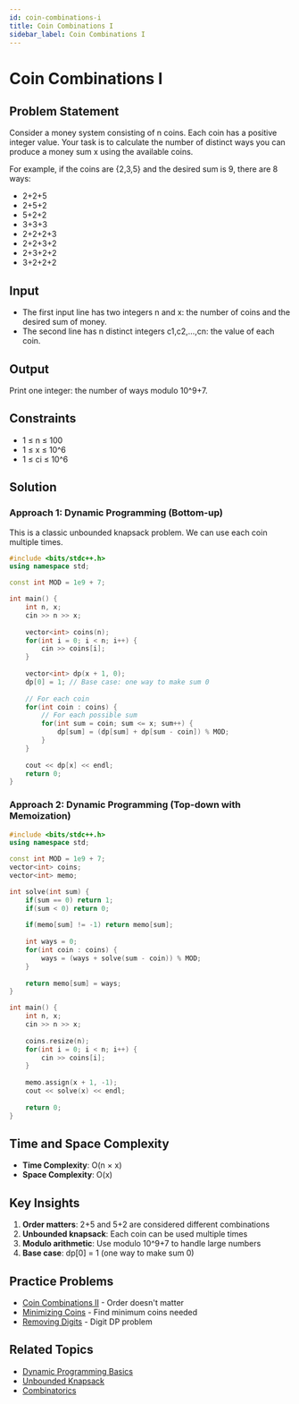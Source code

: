 ```yaml
---
id: coin-combinations-i
title: Coin Combinations I
sidebar_label: Coin Combinations I
---
```


# Coin Combinations I

## Problem Statement

Consider a money system consisting of n coins. Each coin has a positive integer value. Your task is to calculate the number of distinct ways you can produce a money sum x using the available coins.

For example, if the coins are {2,3,5} and the desired sum is 9, there are 8 ways:
- 2+2+5
- 2+5+2  
- 5+2+2
- 3+3+3
- 2+2+2+3
- 2+2+3+2
- 2+3+2+2
- 3+2+2+2

## Input

- The first input line has two integers n and x: the number of coins and the desired sum of money.
- The second line has n distinct integers c1,c2,…,cn: the value of each coin.

## Output

Print one integer: the number of ways modulo 10^9+7.

## Constraints

- 1 ≤ n ≤ 100
- 1 ≤ x ≤ 10^6
- 1 ≤ ci ≤ 10^6

## Solution

### Approach 1: Dynamic Programming (Bottom-up)

This is a classic unbounded knapsack problem. We can use each coin multiple times.

```cpp
#include <bits/stdc++.h>
using namespace std;

const int MOD = 1e9 + 7;

int main() {
    int n, x;
    cin >> n >> x;
    
    vector<int> coins(n);
    for(int i = 0; i < n; i++) {
        cin >> coins[i];
    }
    
    vector<int> dp(x + 1, 0);
    dp[0] = 1; // Base case: one way to make sum 0
    
    // For each coin
    for(int coin : coins) {
        // For each possible sum
        for(int sum = coin; sum <= x; sum++) {
            dp[sum] = (dp[sum] + dp[sum - coin]) % MOD;
        }
    }
    
    cout << dp[x] << endl;
    return 0;
}
```

### Approach 2: Dynamic Programming (Top-down with Memoization)

```cpp
#include <bits/stdc++.h>
using namespace std;

const int MOD = 1e9 + 7;
vector<int> coins;
vector<int> memo;

int solve(int sum) {
    if(sum == 0) return 1;
    if(sum < 0) return 0;
    
    if(memo[sum] != -1) return memo[sum];
    
    int ways = 0;
    for(int coin : coins) {
        ways = (ways + solve(sum - coin)) % MOD;
    }
    
    return memo[sum] = ways;
}

int main() {
    int n, x;
    cin >> n >> x;
    
    coins.resize(n);
    for(int i = 0; i < n; i++) {
        cin >> coins[i];
    }
    
    memo.assign(x + 1, -1);
    cout << solve(x) << endl;
    
    return 0;
}
```

## Time and Space Complexity

- **Time Complexity**: O(n × x)
- **Space Complexity**: O(x)

## Key Insights

1. **Order matters**: 2+5 and 5+2 are considered different combinations
2. **Unbounded knapsack**: Each coin can be used multiple times
3. **Modulo arithmetic**: Use modulo 10^9+7 to handle large numbers
4. **Base case**: dp[0] = 1 (one way to make sum 0)

## Practice Problems

- [Coin Combinations II](/docs/cses/dynamic-programming/coin-combinations-ii) - Order doesn't matter
- [Minimizing Coins](/docs/cses/dynamic-programming/minimizing-coins) - Find minimum coins needed
- [Removing Digits](/docs/cses/dynamic-programming/removing-digits) - Digit DP problem

## Related Topics

- [Dynamic Programming Basics](/docs/cses/dynamic-programming/intro)
- [Unbounded Knapsack](/docs/cses/dynamic-programming/knapsack)
- [Combinatorics](/docs/cses/mathematics/combinatorics)
